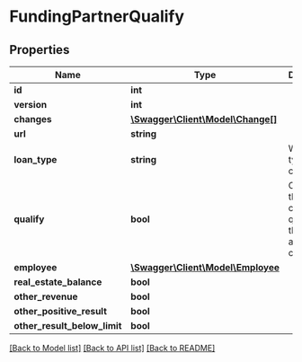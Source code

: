 # FundingPartnerQualify

## Properties
Name | Type | Description | Notes
------------ | ------------- | ------------- | -------------
**id** | **int** |  | [optional] 
**version** | **int** |  | [optional] 
**changes** | [**\Swagger\Client\Model\Change[]**](Change.md) |  | [optional] 
**url** | **string** |  | [optional] 
**loan_type** | **string** | Which loan type to check | [optional] 
**qualify** | **bool** | Overall if the company qualifies the automatic check | [optional] 
**employee** | [**\Swagger\Client\Model\Employee**](Employee.md) |  | [optional] 
**real_estate_balance** | **bool** |  | [optional] 
**other_revenue** | **bool** |  | [optional] 
**other_positive_result** | **bool** |  | [optional] 
**other_result_below_limit** | **bool** |  | [optional] 

[[Back to Model list]](../README.md#documentation-for-models) [[Back to API list]](../README.md#documentation-for-api-endpoints) [[Back to README]](../README.md)



